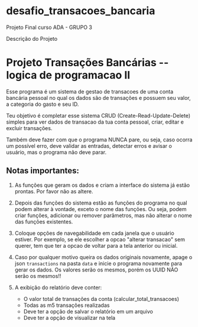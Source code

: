 # desafio_transacoes_bancaria
Projeto Final curso ADA - GRUPO 3


Descrição do Projeto
# Projeto Transações Bancárias -- logica de programacao II

Esse programa é um sistema de gestao de transacoes de uma conta bancária pessoal no qual os dados são de transações e possuem seu valor, a categoria do gasto e seu ID.
 
Teu objetivo é completar esse sistema CRUD (Create-Read-Update-Delete) simples para ver dados de transacao da tua conta pessoal, criar, editar e excluir transações.

Também deve fazer com que o programa NUNCA pare, ou seja, caso ocorra um possível erro, deve validar as entradas, detectar erros e avisar o usuário, mas o programa não deve parar.


## Notas importantes: 
1. As funções que geram os dados e criam a interface do sistema já estão prontas. Por favor não as altere.

2. Depois das funções do sistema estão as funções do programa no qual podem alterar à vontade, exceto o nome das funções. Ou seja, podem criar funções, adicionar ou remover parâmetros, mas não alterar o nome das funções existentes.

3. Coloque opções de navegabilidade em cada janela que o usuário estiver. Por exemplo, se ele escolher a opcao "alterar transacao" sem querer, tem que ter a opcao de voltar para a tela anterior ou inicial.

4. Caso por qualquer motivo queira os dados originais novamente, apage o json `transactions` na pasta `data` e inicie o programa novamente para gerar os dados. Os valores serão os mesmos, porém os UUID NÃO serão os mesmos!!

5. A exibição do relatório deve conter:
    - O valor total de transações da conta (calcular_total_transacoes)
    - Todas as m5 transações realizadas
    - Deve ter a opção de salvar o relatório em um arquivo
    - Deve ter a opção de visualizar na tela
